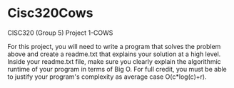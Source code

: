 # Cisc320Cows
CISC320 (Group 5) 
Project 1-COWS


For this project, you will need to write a program that solves the problem above and create a readme.txt that explains your solution at a high level. Inside your readme.txt file, make sure you clearly explain the algorithmic runtime of your program in terms of Big O. For full credit, you must be able to justify your program's complexity as average case O(c*log(c)+r).
